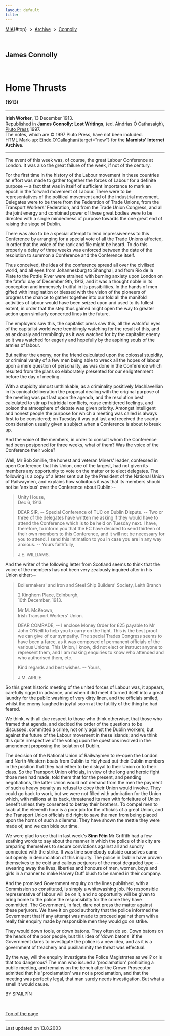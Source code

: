 ```yaml
---
layout: default
title: 
---
```

[MIA](../../../../index.htm){#top}  \> 
[Archive](../../../index.htm)  \>  [Connolly](../../index.htm)

 

## James Connolly

 

# Home Thrusts

#### (1913)

------------------------------------------------------------------------

**Irish Worker**, 13 December 1913.\
Republished in **James Connolly: Lost Writings**, (ed. Aindrias Ó
Cathasaigh), [Pluto Press](http://www.plutobooks.com/) 1997.\
The notes, which are © 1997 Pluto Press, have not been included.\
HTML Mark-up: [Einde
O'Callaghan](../../../../admin/volunteers/biographies/eocallaghan.htm){target="new"}
for the **Marxists' Internet Archive**.

------------------------------------------------------------------------

The event of this week was, of course, the great Labour Conference at
London. It was also the great failure of the week, if not of the
century.

For the first time in the history of the Labour movement in these
countries an effort was made to gather together the forces of Labour for
a definite purpose -- a fact that was in itself of sufficient importance
to mark an epoch in the forward movement of Labour. There were to be
representatives of the political movement and of the industrial
movement. Delegates were to be there from the Federation of Trade
Unions, from the Transport Workers' Federation, and from the Trade Union
Congress, and all the joint energy and combined power of these great
bodies were to be directed with a single mindedness of purpose towards
the one great end of raising the siege of Dublin.

There was also to be a special attempt to lend impressiveness to this
Conference by arranging for a special vote of all the Trade Unions
affected, in order that the voice of the rank and file might be heard.
To do this properly a delay of three weeks was enforced between the date
of the resolution to summon a Conference and the Conference itself.

Thus conceived, the idea of the conference spread all over the civilised
world, and all eyes from Johannesburg to Shanghai, and from Rio de la
Plate to the Pottle River were strained with burning anxiety upon London
on the fateful day of December 9th, 1913, and it was a thought noble in
its conception and immensely fruitful in its possibilities. In the hands
of men gifted with imagination or blessed with the vision of the
pioneers of progress the chance to gather together into our fold all the
manifold activities of labour would have been seized upon and used to
its fullest extent, in order that the step thus gained might open the
way to greater action upon similarly concerted lines in the future.

The employers saw this, the capitalist press saw this, all the watchful
eyes of the capitalist world were tremblingly watching for the result of
this, and as anxiously and tremblingly as it was watched for by the
capitalist enemy so it was watched for eagerly and hopefully by the
aspiring souls of the armies of labour.

But neither the enemy, nor the friend calculated upon the colossal
stupidity, or criminal vanity of a few men being able to wreck all the
hopes of labour upon a mere question of personality, as was done in the
Conference which resulted from the plans so elaborately presented for
our enlightenment before the day of meeting.

With a stupidity almost unthinkable, as a criminality positively
Machiavellian in its cynical deliberation the proposal dealing with the
original purpose of the meeting was put last upon the agenda, and the
resolution best calculated to stir up fratricidal conflicts, rouse
embittered feelings, and poison the atmosphere of debate was given
priority. Amongst intelligent and honest people the purpose for which a
meeting was called is always first to be considered; on Tuesday it was
put last and received the scanty consideration usually given a subject
when a Conference is about to break up.

And the voice of the members, in order to consult whom the Conference
had been postponed for three weeks, what of them? Was the voice of the
Conference their voice?

Well, Mr Bob Smillie, the honest and veteran Miners' leader, confessed
in open Conference that his Union, one of the largest, had not given its
members any opportunity to vote on the matter or to elect delegates. The
following is a copy of a letter sent out by the President of the
National Union of Railwaymen, and explains how solicitous it was that
its members should not be 'anxious' over the Conference about Dublin:--

> Unity House,\
> Dec 6, 1913.
>
> DEAR SIR, -- Special Conference of TUC on Dublin Dispute. -- Two or
> three of the delegates have written me asking if they would have to
> attend the Conference which is to be held on Tuesday next. I have,
> therefore, to inform you that the EC have decided to send thirteen of
> their own members to this Conference, and it will not be necessary for
> you to attend. I send this intimation to you in case you are in any
> way anxious. -- Yours faithfully,
>
> J.E. WILLIAMS.

And the writer of the following letter from Scotland seems to think that
the voice of the members has not been very zealously inquired after in
his Union either:--

> Boilermakers' and Iron and Steel Ship Builders' Society, Leith Branch
>
> 2 Kinghorn Place, Edinburgh,\
> 10th December, 1913.
>
> Mr M. McKeown,\
> Irish Transport Workers' Union.
>
> DEAR COMRADE, -- I enclose Money Order for £25 payable to Mr John
> O'Neill to help you to carry on the fight. This is the best proof we
> can give of our sympathy. The special Trades Congress seems to have
> been a farce, as it was composed of permanent officials of the various
> Unions. This Union, I know, did not elect or instruct anyone to
> represent them, and I am making enquiries to know who attended and who
> authorised them, etc.
>
> Kind regards and best wishes. -- Yours,
>
> J.M. AIRLIE.

So this great historic meeting of the united forces of Labour was, it
appears, carefully rigged in advance, and when it did meet it turned
itself into a great laundry for the public washing of very dirty linen,
and the officials smiled, whilst the enemy laughed in joyful scorn at
the futility of the thing he had feared.

We think, with all due respect to those who think otherwise, that those
who framed that agenda, and decided the order of the questions to be
discussed, committed a crime, not only against the Dublin workers, but
against the future of the Labour movement in these islands; and we think
this quite irrespective of the voting upon the questions involved in the
amendment proposing the isolation of Dublin.

The decision of the National Union of Railwaymen to re-open the London
and North-Western boats from Dublin to Holyhead put their Dublin members
in the position that they had either to be disloyal to their Union or to
their class. So the Transport Union officials, in view of the long and
heroic fight those men had made, told them that for the present, and
pending negotiations, the latter Union would not demand from the men the
payment of such a heavy penalty as refusal to obey their Union would
involve. They could go back to work, but we were not filled with
admiration for the Union which, with millions at its back, threatened
its men with forfeiture of Union benefit unless they consented to betray
their brothers. To compel men to scab at the eleventh hour is a poor job
for the officials of a great Union, and the Transport Union officials
did right to save the men from being placed upon the horns of such a
dilemma. They have shown the mettle they were made of, and we can bide
our time.

We were glad to see that in last week's **Sinn Féin** Mr Griffith had a
few scathing words to say about the manner in which the police of this
city are preparing themselves to secure convictions against all and
sundry connected with the strike. It was time somebody outside ourselves
came out openly in denunciation of this iniquity. The police in Dublin
have proven themselves to be cold and callous perjurors of the most
degraded type -- swearing away the lives, liberties and honours of men,
women, boys and girls in a manner to make Harvey Duff blush to be named
in their company.

And the promised Government enquiry on the lines published, with a
Commission so constituted, is simply a whitewashing job. No responsible
representative of labour will be on it, and no opportunity will be given
to bring home to the police the responsibilty for the crime they have
committed. The Government, in fact, dare not press the matter against
these perjurors. We have it on good authority that the police informed
the Government that if any attempt was made to proceed against them with
a really fair enquiry made by responsible men they would go on strike.

They would down tools, or down batons. They often do so. Down batons on
the heads of the poor people, but this idea of 'down batons' if the
Government dares to investigate the police is a new idea, and as it is a
government of treachery and pusillanimity the threat was effectual.

By the way, will the enquiry investigate the Police Magistrates as well?
or is that too dangerous? The man who issued a 'proclamation'
prohibiting a public meeting, and remains on the bench after the Crown
Prosecutor admitted that his 'proclamation' was not a proclamation, and
that the meeting was perfectly legal, that man surely needs
investigation. But what a smell it would cause.

BY SPAILPÍN

 

[Top of the page](#top)

------------------------------------------------------------------------

Last updated on 13.8.2003

